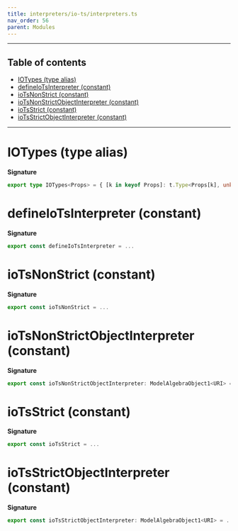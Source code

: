 ```yaml
---
title: interpreters/io-ts/interpreters.ts
nav_order: 56
parent: Modules
---
```


---

<h2 class="text-delta">Table of contents</h2>

- [IOTypes (type alias)](#iotypes-type-alias)
- [defineIoTsInterpreter (constant)](#defineiotsinterpreter-constant)
- [ioTsNonStrict (constant)](#iotsnonstrict-constant)
- [ioTsNonStrictObjectInterpreter (constant)](#iotsnonstrictobjectinterpreter-constant)
- [ioTsStrict (constant)](#iotsstrict-constant)
- [ioTsStrictObjectInterpreter (constant)](#iotsstrictobjectinterpreter-constant)

---

# IOTypes (type alias)

**Signature**

```ts
export type IOTypes<Props> = { [k in keyof Props]: t.Type<Props[k], unknown> }
```

# defineIoTsInterpreter (constant)

**Signature**

```ts
export const defineIoTsInterpreter = ...
```

# ioTsNonStrict (constant)

**Signature**

```ts
export const ioTsNonStrict = ...
```

# ioTsNonStrictObjectInterpreter (constant)

**Signature**

```ts
export const ioTsNonStrictObjectInterpreter: ModelAlgebraObject1<URI> = ...
```

# ioTsStrict (constant)

**Signature**

```ts
export const ioTsStrict = ...
```

# ioTsStrictObjectInterpreter (constant)

**Signature**

```ts
export const ioTsStrictObjectInterpreter: ModelAlgebraObject1<URI> = ...
```
